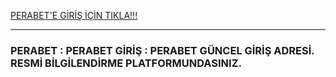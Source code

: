 <a title="PERABET" href="https://shorturl.at/g8SmU">PERABET'E GİRİŞ İÇİN TIKLA!!!</a><hr>


<h3>PERABET : PERABET GİRİŞ : PERABET GÜNCEL GİRİŞ ADRESİ. RESMİ BİLGİLENDİRME PLATFORMUNDASINIZ.</h3>
